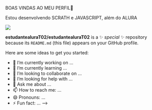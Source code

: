 BOAS VINDAS AO MEU PERFIL💙

Estou desenvolvendo SCRATH e JAVASCRIPT, além do ALURA

![](https://media1.tenor.com/m/swjm8N2UEwgAAAAC/homer.gif)



**estudantealuraT02/estudantealuraT02** is a ✨ _special_ ✨ repository because its `README.md` (this file) appears on your GitHub profile.

Here are some ideas to get you started:

- 🔭 I’m currently working on ...
- 🌱 I’m currently learning ...
- 👯 I’m looking to collaborate on ...
- 🤔 I’m looking for help with ...
- 💬 Ask me about ...
- 📫 How to reach me: ...
- 😄 Pronouns: ...
- ⚡ Fun fact: ...
-->
